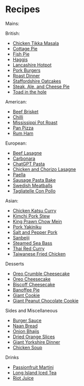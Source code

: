 # Recipes

Mains:

British:

- [Chicken Tikka Masala](mains/chicken_tikka_masala.md)
- [Cottage Pie](mains/cottage_pie.md)
- [Fish Pie](mains/fish_pie.md)
- [Haggis](mains/haggis.md)
- [Lancashire Hotpot](mains/lancashire_hotpot.md)
- [Pork Burgers](mains/pork_burgers.md)
- [Roast Dinner](mains/roast_dinner.md)
- [Staffordshire Oatcakes](mains/staffordshire_oatcakes.md)
- [Steak, Ale, and Cheese Pie](mains/steak_ale_cheese_pie.md)
- [Toad in the hole](mains/toad_in_the_hole.md)

American:

- [Beef Brisket](mains/beef_brisket.md)
- [Chilli](mains/chilli.md)
- [Mississippi Pot Roast](mains/mississippi_pot_roast.md)
- [Pan Pizza](mains/pan_pizza.md)
- [Rum Ham](mains/rum_ham.md)

European:

- [Beef Lasagne](mains/beef_lasagne.md)
- [Carbonara](mains/carbonara.md)
- [ChatGPT Pasta](mains/chat_gpt_pasta.md)
- [Chicken and Chorizo Lasagne](mains/chicken_chorizo_lasagne.md)
- [Paella](mains/paella.md)
- [Sausage Pasta Bake](mains/sausage_pasta_bake.md)
- [Swedish Meatballs](mains/swedish_meatballs.md)
- [Tagliatelle Con Pollo](mains/tagliatelle_con_pollo.md)

Asian:

- [Chicken Katsu Curry](mains/chicken_katsu_curry.md)
- [Kimchi Pork Stew](mains/kimchi_pork_stew.md)
- [King Prawn Chow Mein](mains/king_prawn_chow_mein.md)
- [Pork Yakiniku](mains/yakiniku.md)
- [Salt and Pepper Pork](mains/salt_pepper_pork.md)
- [Sanbeiji](mains/sanbeiji.md)
- [Steamed Sea Bass](mains/steamed_sea_bass.md)
- [Thai Red Curry](mains/thai_red_curry.md)
- [Taiwanese Fried Chicken](mains/taiwan_fried_chicken)

Desserts

- [Oreo Crumble Cheesecake](desserts/oreo_crumble_cheesecake.md)
- [Oreo Cheesecake](desserts/oreo_cheesecake.md)
- [Biscoff Cheesecake](desserts/biscoff_cheesecake.md)
- [Banoffee Pie](desserts/banoffee_pie.md)
- [Giant Cookie](desserts/giant_cookie.md)
- [Giant Peanut Chocolate Cookie](desserts/giant_peanut_chocolate_cookie.md)

Sides and Miscellaneous

- [Burger Sauce](sides/burger_sauce.md)
- [Naan Bread](sides/naan_bread.md)
- [Onion Bhajis](sides/onion_bhajis.md)
- [Dried Orange Slices](sides/dried_orange_slices.md)
- [Giant Yorkshire Dinner](sides/giant_yorkshire.md)
- [Chicken Soup](sides/chicken_soup.md)

Drinks

- [Passionfruit Martini](drinks/passionfruit_martini.md)
- [Long Island Iced Tea](drinks/long_island.md)
- [Riot Juice](drinks/riot_juice.md)
